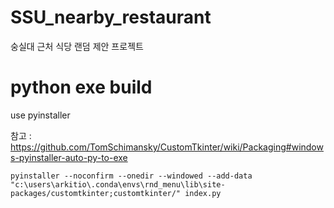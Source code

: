 # SSU_nearby_restaurant
숭실대 근처 식당 랜덤 제안 프로젝트


# python exe build
use pyinstaller 

참고 : https://github.com/TomSchimansky/CustomTkinter/wiki/Packaging#windows-pyinstaller-auto-py-to-exe
```
pyinstaller --noconfirm --onedir --windowed --add-data "c:\users\arkitio\.conda\envs\rnd_menu\lib\site-packages/customtkinter;customtkinter/" index.py
```
